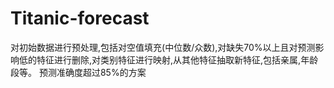 # Titanic-forecast
对初始数据进行预处理,包括对空值填充(中位数/众数),对缺失70%以上且对预测影响低的特征进行删除,对类别特征进行映射,从其他特征抽取新特征,包括亲属,年龄段等。
预测准确度超过85%的方案
